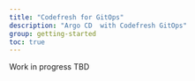```yaml
---
title: "Codefresh for GitOps"
description: "Argo CD  with Codefresh GitOps"
group: getting-started
toc: true
---
```


Work in progress TBD